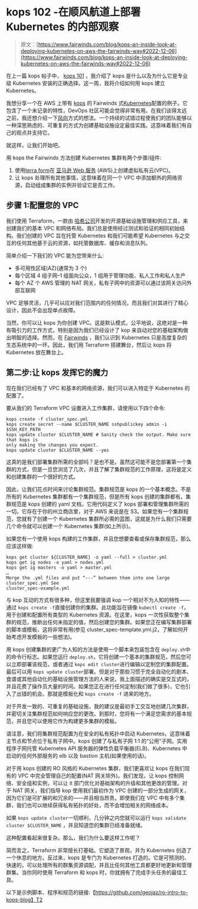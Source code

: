 # kops 102 -在顺风航道上部署 Kubernetes 的内部观察

> 原文：[https://www.fairwinds.com/blog/kops-an-inside-look-at-deploying-kubernetes-on-aws-the-fairwinds-way#2022-12-06](https://www.fairwinds.com/blog/kops-an-inside-look-at-deploying-kubernetes-on-aws-the-fairwinds-way#2022-12-06)

 在上一篇 kops 帖子中，  [kops 101](http://blog.reactiveops.com/kops-the-kubernetes-deployment-game-changer) ，我介绍了 kops 是什么以及为什么它是专业级 Kubernetes 安装的正确选择。这一周，我将介绍如何用 kops 建立 Kubernetes。

我想分享一个在 AWS 上带有  [kops](https://github.com/kubernetes/kops) 的 Fairwinds 式[Kubernetes](https://kubernetes.io/)配置的例子。它包含了一个未记录的特性，DevOps 社区可能会觉得非常有用。在我们谈得太远之前，我还想介绍一下[风向](/)方式的想法。一个持续的试错过程使我们的团队能够以一种深思熟虑的、可重复的方式为创建基础设施设定最佳实践。这意味着我们有自己的观点并支持它。

就这样，让我们开始吧。

用 kops the Fairwinds 方法创建 Kubernetes 集群有两个步骤/组件:

1.  使用[terra form](https://www.terraform.io/)在  [亚马逊 Web 服务](https://aws.amazon.com/) (AWS)上创建虚拟私有云(VPC)。
2.  让 kops 处理所有其他事情，这意味着在同一个 VPC 中添加额外的网络资源，启动组成集群的实例并验证它是否工作。

## 步骤 1:配置您的 VPC

我们使用 Terraform，一款由  [哈希公司](https://www.hashicorp.com/)开发的开源基础设施管理和供应工具，来创建我们的基本 VPC 和网络布局。我们总是使用经过测试和验证的相同初始结构。我们创建的 VPC 旨在托管 Kubernetes 和我们可能希望 Kubernetes 与之交互的任何其他基于云的资源，如托管数据库、缓存和消息队列。

简单介绍一下我们的 VPC 能为您带来什么:

*   多可用性区域(AZ)(通常为 3 个)
*   每个区域 4 组子网–1 组面向公众，1 组用于管理功能、私人工作和私人生产
*   每个 AZ 个 AWS 管理的 NAT 网关，私有子网中的资源可以通过该网关访问外部互联网

VPC 足够灵活，几乎可以应对我们范围内的任何情况，而且我们对其进行了精心设计，因此不会出现单点故障。

当然，你可以让 kops 为你创建 VPC。这是默认模式，公平地说，这绝对是一种有吸引力的工作方式，特别是因为我们已经设计了 kop 来自动对您的基础架构做出明智的选择。然而，在 [Fairwinds](/) ，我们认识到 Kubernetes 只是高度复杂的生态系统中的一环。因此，我们用 Terraform 搭建舞台，然后让 kops 将 Kubernetes 放在舞台上。

## 第二步:让 kops 发挥它的魔力

现在我们已经有了 VPC 和基本的网络资源，我们可以进入特定于 Kubernetes 的配置了。

要从我们的 Terraform VPC 设置进入工作集群，请使用以下四个命令:

```
kops create -f cluster_spec.yml 
kops create secret --name $CLUSTER_NAME sshpublickey admin -i $SSH_KEY_PATH 
kops update cluster $CLUSTER_NAME # Sanity check the output. Make sure that kops is 
only making the changes you expect. 
kops update cluster $CLUSTER_NAME --yes
```

这真的是我们部署集群所需的全部吗？是也不是。虽然这可能不是您部署第一个集群的方式，但是一旦您浏览了几次，并且了解了集群规范的工作原理，这将是定义和创建集群的一个很好的方式。

因此，让我们花点时间来讨论集群规范。集群规范是 kops 的一个基本概念。不是所有的 Kubernetes 集群都有一个集群规范，但是所有 kops 创建的集群都有。集群规范是 kops 创建的 yaml 文档，它用代码定义了 kops 部署和管理集群所需的一切。它存在于你的州立商店里，对于 AWS 来说是在 S3。如果您有一个集群规范，您就有了创建一个 Kubernetes 集群所必需的蓝图，这就是为什么我们只需要几个命令就可以创建一个 Kubernetes 集群(如上所示)。

如果您有一个使用 kops 构建的工作集群，并且您想要查看或保存集群规范，那么应该这样做:

```
kops get cluster ${CLUSTER_NAME} -o yaml --full > cluster.yml 
kops get ig nodes -o yaml > nodes.yml 
kops get ig masters -o yaml > master.yml 
… 
Merge the .yml files and put “---” between them into one large cluster_spec.yml See 
cluster_spec-example.yml
```

与 kop 互动的方式有很多种，但这里我要强调 kop 一个相对不为人知的特性——通过  `kops create -f`直接创建你的集群。此功能旨在镜像  `kubectl create -f`，用于创建和配置所有类型的 Kubernetes 资源。在这里，kops 一次性获取整个集群的规范，推断出任何未指定的值，然后创建您的集群。如果您正在编写集群部署的脚本或模板，这将非常有用(参见 cluster_spec-template.yml.j2，了解如何开始考虑开发模板的一些想法)。

用 kops 创建集群的更广为人知的方法是使用一个脚本来包装包含在  `deploy.sh`中的命令行标志。如果您运行  `deploy.sh`，它将创建一个基本的集群规范，然后您可以立即部署该规范，或者通过  `kops edit cluster`进行编辑以定制您的集群配置。最后可以用  `kops update cluster`部署。但是对于那些习惯于完全自动化的剧本、食谱或其他自动化的基础设施管理方法的人来说，我上面描述的确实是交互式的，并且花费了操作员大量的时间。如果您正在进行任何定制(我们做了很多)，它也引入了出错的机会。那就是模板化和  `kops create -f` 进来的地方。

对于开发一致的、可重复的基础设施，我的建议是最初手工交互地创建几次集群，并密切关注集群规范如何响应您的更改。到那时，您将有一个满足您需求的基本规范，并且您可以使用它作为构建更多集群的模板。

请注意，我们将集群规范配置为在安全的私有拓扑中启动 Kubernetes，这意味着主节点和节点位于私有子网中。kops 创建了与私有子网 1:1 的“公用”子网。实用程序子网托管 Kubernetes API 服务器的弹性负载平衡器(ELB)、Kubernetes 中启动的任何外部服务的 elb 以及 bastion 主机(如果使用的话)。

对于用 kops 创建的 RO 风格的 Kubernetes 集群，我们更喜欢让 kops 在我们现有的 VPC 中完全管理自己的配置(NAT 网关除外)。我们发现，让 kops 控制网络、安全组和实例，可以让 it 部门优化对基础架构的升级和其他更改的管理。对于 NAT 网关，我们指导 kop 使用我们最初作为 VPC 创建的一部分生成的网关，因为它们是可扩展的和冗余的——并且相当昂贵。即使我们在 VPC 中有多个集群，我们也可以继续获得私有拓扑的好处，而不会增加相关的网络成本。

如果  `kops update cluster`一切顺利，几分钟之内您就可以运行  `kops validate cluster $CLUSTER_NAME` ，并且知道您的集群已经准备就绪。

这种配置看起来很复杂。那么，我们为什么要这样工作呢？

简而言之，Terraform 非常擅长打基础。它塑造了景观，并为 Kubernetes 创造了一个休息的地方。反过来，kops 是专门为 Kubernetes 打造的。它是可预测的、快速的，可以处理所有的群集资源调配，并且比任何其他工具都更好地更新和管理群集。当你同时使用 Terraform 和 kops 时，你就拥有了完成手头任务的最佳工具。

以下是示例脚本、程序和规范的链接:【https://github.com/geojaz/ro-intro-to-kops-blog】T2